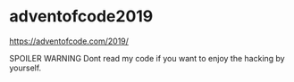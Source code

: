 # adventofcode2019
https://adventofcode.com/2019/

SPOILER WARNING
Dont read my code if you want to enjoy the hacking by yourself.
